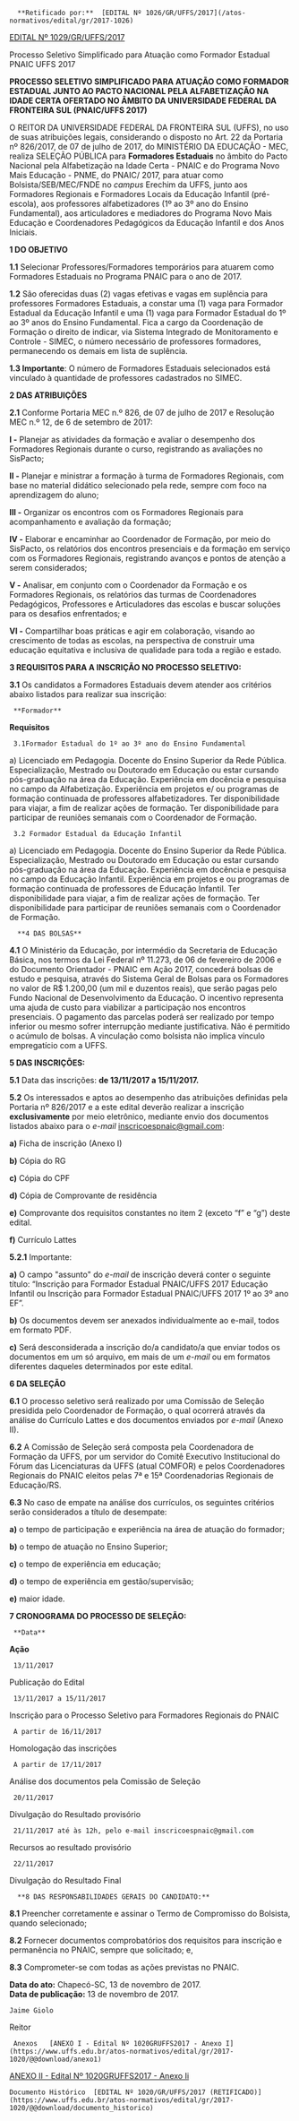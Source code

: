       **Retificado por:**  [EDITAL Nº 1026/GR/UFFS/2017](/atos-normativos/edital/gr/2017-1026) 

  [EDITAL Nº 1029/GR/UFFS/2017](/atos-normativos/edital/gr/2017-1029) 

   Processo Seletivo Simplificado para Atuação como Formador Estadual PNAIC UFFS 2017  

**PROCESSO SELETIVO SIMPLIFICADO PARA ATUAÇÃO COMO FORMADOR ESTADUAL JUNTO AO PACTO NACIONAL PELA ALFABETIZAÇÃO NA IDADE CERTA OFERTADO NO ÂMBITO DA UNIVERSIDADE FEDERAL DA FRONTEIRA SUL (PNAIC/UFFS 2017)**

  

 O REITOR DA UNIVERSIDADE FEDERAL DA FRONTEIRA SUL (UFFS), no uso de suas atribuições legais, considerando o disposto no Art. 22 da Portaria nº 826/2017, de 07 de julho de 2017, do MINISTÉRIO DA EDUCAÇÃO - MEC, realiza SELEÇÃO PÚBLICA para **Formadores Estaduais** no âmbito do Pacto Nacional pela Alfabetização na Idade Certa - PNAIC e do Programa Novo Mais Educação - PNME, do PNAIC/ 2017, para atuar como Bolsista/SEB/MEC/FNDE no *campus* Erechim da UFFS, junto aos Formadores Regionais e Formadores Locais da Educação Infantil (pré-escola), aos professores alfabetizadores (1º ao 3º ano do Ensino Fundamental), aos articuladores e mediadores do Programa Novo Mais Educação e Coordenadores Pedagógicos da Educação Infantil e dos Anos Iniciais.

  **1 DO OBJETIVO**

 **1.1** Selecionar Professores/Formadores temporários para atuarem como Formadores Estaduais no Programa PNAIC para o ano de 2017.

 **1.2** São oferecidas duas (2) vagas efetivas e vagas em suplência para professores Formadores Estaduais, a constar uma (1) vaga para Formador Estadual da Educação Infantil e uma (1) vaga para Formador Estadual do 1º ao 3º anos do Ensino Fundamental. Fica a cargo da Coordenação de Formação o direito de indicar, via Sistema Integrado de Monitoramento e Controle - SIMEC, o número necessário de professores formadores, permanecendo os demais em lista de suplência.

 **1.3 Importante**: O número de Formadores Estaduais selecionados está vinculado à quantidade de professores cadastrados no SIMEC.

  **2 DAS ATRIBUIÇÕES**

 **2.1** Conforme Portaria MEC n.º 826, de 07 de julho de 2017 e Resolução MEC n.º 12, de 6 de setembro de 2017:

 **I -** Planejar as atividades da formação e avaliar o desempenho dos Formadores Regionais durante o curso, registrando as avaliações no SisPacto;

 **II -** Planejar e ministrar a formação à turma de Formadores Regionais, com base no material didático selecionado pela rede, sempre com foco na aprendizagem do aluno;

 **III -** Organizar os encontros com os Formadores Regionais para acompanhamento e avaliação da formação;

 **IV -** Elaborar e encaminhar ao Coordenador de Formação, por meio do SisPacto, os relatórios dos encontros presenciais e da formação em serviço com os Formadores Regionais, registrando avanços e pontos de atenção a serem considerados;

 **V -** Analisar, em conjunto com o Coordenador da Formação e os Formadores Regionais, os relatórios das turmas de Coordenadores Pedagógicos, Professores e Articuladores das escolas e buscar soluções para os desafios enfrentados; e

 **VI -** Compartilhar boas práticas e agir em colaboração, visando ao crescimento de todas as escolas, na perspectiva de construir uma educação equitativa e inclusiva de qualidade para toda a região e estado.

  **3 REQUISITOS PARA A INSCRIÇÃO NO PROCESSO SELETIVO:**

 **3.1** Os candidatos a Formadores Estaduais devem atender aos critérios abaixo listados para realizar sua inscrição:

     **Formador**

   **Requisitos**

     3.1Formador Estadual do 1º ao 3º ano do Ensino Fundamental

   a) Licenciado em Pedagogia. Docente do Ensino Superior da Rede Pública. Especialização, Mestrado ou Doutorado em Educação ou estar cursando pós-graduação na área da Educação. Experiência em docência e pesquisa no campo da Alfabetização. Experiência em projetos e/ ou programas de formação continuada de professores alfabetizadores. Ter disponibilidade para viajar, a fim de realizar ações de formação. Ter disponibilidade para participar de reuniões semanais com o Coordenador de Formação.

     3.2 Formador Estadual da Educação Infantil

   a) Licenciado em Pedagogia. Docente do Ensino Superior da Rede Pública. Especialização, Mestrado ou Doutorado em Educação ou estar cursando pós-graduação na área da Educação. Experiência em docência e pesquisa no campo da Educação Infantil. Experiência em projetos e ou programas de formação continuada de professores de Educação Infantil. Ter disponibilidade para viajar, a fim de realizar ações de formação. Ter disponibilidade para participar de reuniões semanais com o Coordenador de Formação.

      **4 DAS BOLSAS**

 **4.1** O Ministério da Educação, por intermédio da Secretaria de Educação Básica, nos termos da Lei Federal nº 11.273, de 06 de fevereiro de 2006 e do Documento Orientador - PNAIC em Ação 2017, concederá bolsas de estudo e pesquisa, através do Sistema Geral de Bolsas para os Formadores no valor de R$ 1.200,00 (um mil e duzentos reais), que serão pagas pelo Fundo Nacional de Desenvolvimento da Educação. O incentivo representa uma ajuda de custo para viabilizar a participação nos encontros presenciais. O pagamento das parcelas poderá ser realizado por tempo inferior ou mesmo sofrer interrupção mediante justificativa. Não é permitido o acúmulo de bolsas. A vinculação como bolsista não implica vínculo empregatício com a UFFS.

  **5 DAS INSCRIÇÕES:**

 **5.1** Data das inscrições: **de 13/11/2017 a 15/11/2017.**

 **5.2** Os interessados e aptos ao desempenho das atribuições definidas pela Portaria nº 826/2017 e a este edital deverão realizar a inscrição **exclusivamente** por meio eletrônico, mediante envio dos documentos listados abaixo para o *e-mail* [inscricoespnaic@gmail.com](mailto:inscricoespnaic@gmail.com):

 **a)** Ficha de inscrição (Anexo I)

 **b)** Cópia do RG

 **c)** Cópia do CPF

 **d)** Cópia de Comprovante de residência

 **e)** Comprovante dos requisitos constantes no item 2 (exceto “f” e “g”) deste edital.

 **f)** Currículo Lattes

 **5.2.1** Importante:

 **a)** O campo "assunto" do *e-mail* de inscrição deverá conter o seguinte título: “Inscrição para Formador Estadual PNAIC/UFFS 2017 Educação Infantil ou Inscrição para Formador Estadual PNAIC/UFFS 2017 1º ao 3º ano EF”.

 **b)** Os documentos devem ser anexados individualmente ao e-mail, todos em formato PDF.

 **c)** Será desconsiderada a inscrição do/a candidato/a que enviar todos os documentos em um só arquivo, em mais de um *e-mail* ou em formatos diferentes daqueles determinados por este edital.

  **6 DA SELEÇÃO**

 **6.1** O processo seletivo será realizado por uma Comissão de Seleção presidida pelo Coordenador de Formação, o qual ocorrerá através da análise do Currículo Lattes e dos documentos enviados por *e-mail* (Anexo II).

 **6.2** A Comissão de Seleção será composta pela Coordenadora de Formação da UFFS, por um servidor do Comitê Executivo Institucional do Fórum das Licenciaturas da UFFS (atual COMFOR) e pelos Coordenadores Regionais do PNAIC eleitos pelas 7ª e 15ª Coordenadorias Regionais de Educação/RS.

 **6.3** No caso de empate na análise dos currículos, os seguintes critérios serão considerados a título de desempate:

 **a)** o tempo de participação e experiência na área de atuação do formador;

 **b)** o tempo de atuação no Ensino Superior;

 **c)** o tempo de experiência em educação;

 **d)** o tempo de experiência em gestão/supervisão;

 **e)** maior idade.

  **7 CRONOGRAMA DO PROCESSO DE SELEÇÃO:** 

     **Data**

   **Ação**

     13/11/2017

   Publicação do Edital

     13/11/2017 a 15/11/2017

   Inscrição para o Processo Seletivo para Formadores Regionais do PNAIC

     A partir de 16/11/2017

   Homologação das inscrições

     A partir de 17/11/2017

   Análise dos documentos pela Comissão de Seleção

     20/11/2017

   Divulgação do Resultado provisório

     21/11/2017 até às 12h, pelo e-mail inscricoespnaic@gmail.com

   Recursos ao resultado provisório

     22/11/2017

   Divulgação do Resultado Final

      **8 DAS RESPONSABILIDADES GERAIS DO CANDIDATO:**

 **8.1** Preencher corretamente e assinar o Termo de Compromisso do Bolsista, quando selecionado;

 **8.2** Fornecer documentos comprobatórios dos requisitos para inscrição e permanência no PNAIC, sempre que solicitado; e,

 **8.3** Comprometer-se com todas as ações previstas no PNAIC.

   **Data do ato:** Chapecó-SC, 13 de novembro de 2017.   
 **Data de publicação:**  13 de novembro de 2017. 

    Jaime Giolo   
 Reitor 

     Anexos   [ANEXO I - Edital Nº 1020GRUFFS2017 - Anexo I](https://www.uffs.edu.br/atos-normativos/edital/gr/2017-1020/@@download/anexo1)  

   [ANEXO II - Edital Nº 1020GRUFFS2017 - Anexo Ii](https://www.uffs.edu.br/atos-normativos/edital/gr/2017-1020/@@download/anexo2)  

    Documento Histórico  [EDITAL Nº 1020/GR/UFFS/2017 (RETIFICADO)](https://www.uffs.edu.br/atos-normativos/edital/gr/2017-1020/@@download/documento_historico)     
      